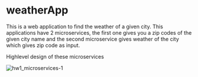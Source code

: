 # weatherApp
This is a web application to find the weather of a given city. This applications have 2 microservices, the first one gives you a zip codes of the given city name and the second microservice gives weather of the city which gives zip code as input. 

Highlevel design of these microservices

![hw1_microservices-1](https://user-images.githubusercontent.com/102093437/216417100-fb57fb36-bf54-4120-a0cc-ed1d4c449e5e.png)
